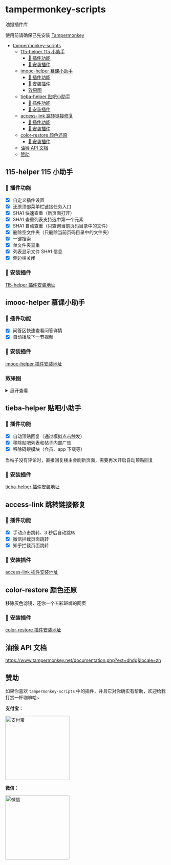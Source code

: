 # tampermonkey-scripts

油猴插件库

使用前请确保已先安装 [Tampermonkey](https://chrome.google.com/webstore/detail/tampermonkey/dhdgffkkebhmkfjojejmpbldmpobfkfo)

- [tampermonkey-scripts](#tampermonkey-scripts)
  - [115-helper 115 小助手](#115-helper-115-小助手)
    - [🔧 插件功能](#-插件功能)
    - [💽 安装插件](#-安装插件)
  - [imooc-helper 慕课小助手](#imooc-helper-慕课小助手)
    - [🔧 插件功能](#-插件功能-1)
    - [💽 安装插件](#-安装插件-1)
    - [效果图](#效果图)
  - [tieba-helper 贴吧小助手](#tieba-helper-贴吧小助手)
    - [🔧 插件功能](#-插件功能-2)
    - [💽 安装插件](#-安装插件-2)
  - [access-link 跳转链接修复](#access-link-跳转链接修复)
    - [🔧 插件功能](#-插件功能-3)
    - [💽 安装插件](#-安装插件-3)
  - [color-restore 颜色还原](#color-restore-颜色还原)
    - [💽 安装插件](#-安装插件-4)
  - [油猴 API 文档](#油猴-api-文档)
  - [赞助](#赞助)

## 115-helper 115 小助手

### 🔧 插件功能

- [x] 自定义插件设置
- [x] 还原顶部菜单栏链接任务入口
- [x] SHA1 快速查重（新页面打开）
- [x] SHA1 查重列表支持选中第一个元素
- [x] SHA1 自动查重（只查询当前页码目录中的文件）
- [x] 删除空文件夹（只删除当前页码目录中的文件夹）
- [x] 一键搜索
- [x] 单文件夹查重
- [x] 列表显示文件 SHA1 信息
- [x] 侧边栏关闭

### 💽 安装插件

[115-helper 插件安装地址](https://greasyfork.org/zh-CN/scripts/413142)

## imooc-helper 慕课小助手

### 🔧 插件功能

- [x] 问答区快速查看问答详情
- [x] 自动播放下一节视频

### 💽 安装插件

[imooc-helper 插件安装地址](https://greasyfork.org/zh-CN/scripts/396378)

### 效果图

<details>
  <summary>展开查看</summary>
  <img src="https://cdn.jsdelivr.net/gh/maomao1996/tampermonkey-scripts/screenshots/imooc-helper/1.png" width="520" alt="慕课网" align="center" />
</details>

## tieba-helper 贴吧小助手

### 🔧 插件功能

- [x] 自动顶贴回复（通过模拟点击触发）
- [x] 移除贴吧列表和帖子内部广告
- [x] 移除碍眼模块（会员、app 下载等）

当帖子没有评论时，直接回复楼主会刷新页面，需要再次开启自动顶贴回复

### 💽 安装插件

[tieba-helper 插件安装地址](https://greasyfork.org/zh-CN/scripts/419001)

## access-link 跳转链接修复

### 🔧 插件功能

- [x] 手动点击跳转、3 秒后自动跳转
- [x] 微信拦截页面跳转
- [x] 知乎拦截页面跳转

### 💽 安装插件

[access-link 插件安装地址](https://greasyfork.org/zh-CN/scripts/395970)

## color-restore 颜色还原

移除灰色滤镜，还你一个五彩斑斓的网页

### 💽 安装插件

[color-restore 插件安装地址](https://greasyfork.org/zh-CN/scripts/455825)

## 油猴 API 文档

<https://www.tampermonkey.net/documentation.php?ext=dhdg&locale=zh>

## 赞助

如果你喜欢 `tampermonkey-scripts` 中的插件，并且它对你确实有帮助，欢迎给我打赏一杯咖啡哈~

**支付宝：**

<img src="https://cdn.jsdelivr.net/gh/maomao1996/picture/sponsor/alipay.jpg" width="200" alt="支付宝" />

**微信：**

<img src="https://cdn.jsdelivr.net/gh/maomao1996/picture/sponsor/wechat.jpg" width="200" alt="微信" />
